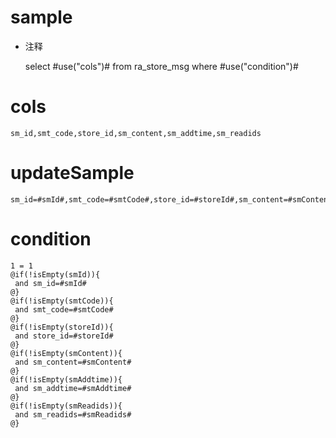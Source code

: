 sample
===
* 注释

	select #use("cols")# from ra_store_msg  where  #use("condition")#

cols
===
	sm_id,smt_code,store_id,sm_content,sm_addtime,sm_readids

updateSample
===
	
	sm_id=#smId#,smt_code=#smtCode#,store_id=#storeId#,sm_content=#smContent#,sm_addtime=#smAddtime#,sm_readids=#smReadids#

condition
===

	1 = 1  
	@if(!isEmpty(smId)){
	 and sm_id=#smId#
	@}
	@if(!isEmpty(smtCode)){
	 and smt_code=#smtCode#
	@}
	@if(!isEmpty(storeId)){
	 and store_id=#storeId#
	@}
	@if(!isEmpty(smContent)){
	 and sm_content=#smContent#
	@}
	@if(!isEmpty(smAddtime)){
	 and sm_addtime=#smAddtime#
	@}
	@if(!isEmpty(smReadids)){
	 and sm_readids=#smReadids#
	@}
	
	